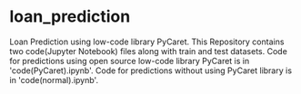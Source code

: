 # loan_prediction
Loan Prediction using low-code library PyCaret.
This Repository contains two code(Jupyter Notebook) files along with train and test datasets.
Code for predictions using open source low-code library PyCaret is in 'code(PyCaret).ipynb'.
Code for predictions without using PyCaret library is in 'code(normal).ipynb'.
